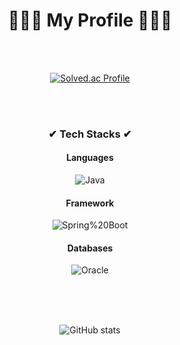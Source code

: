 <div align="center"> <H1>🤷🏻‍♂️ My Profile 🤷🏻‍♂️</H1><br><br>

[![Solved.ac Profile](http://mazassumnida.wtf/api/v2/generate_badge?boj=dlatjdgns9)](https://solved.ac/dlatdjgns9/)

<br><br>

<H3>✔ Tech Stacks ✔</H3>

<h4>Languages</h4>

![Java](https://img.shields.io/badge/Java-007396.svg?&style=for-the-badge&logo=Java&logoColor=white)



<h4>Framework</h4>

![Spring%20Boot](https://img.shields.io/badge/Spring%20Boot-6DB33F.svg?&style=for-the-badge&logo=Spring%20Boot&logoColor=white)

<h4>Databases</h4>

![Oracle](https://img.shields.io/badge/Oracle-F80000.svg?&style=for-the-badge&logo=Oracle&logoColor=white)


<br>
<br>
<!-- START_SECTION:waka-->
<!-- END_SECTION:waka-->

<br>

![GitHub stats](https://github-readme-stats.vercel.app/api?username=dlatjdgns9)
